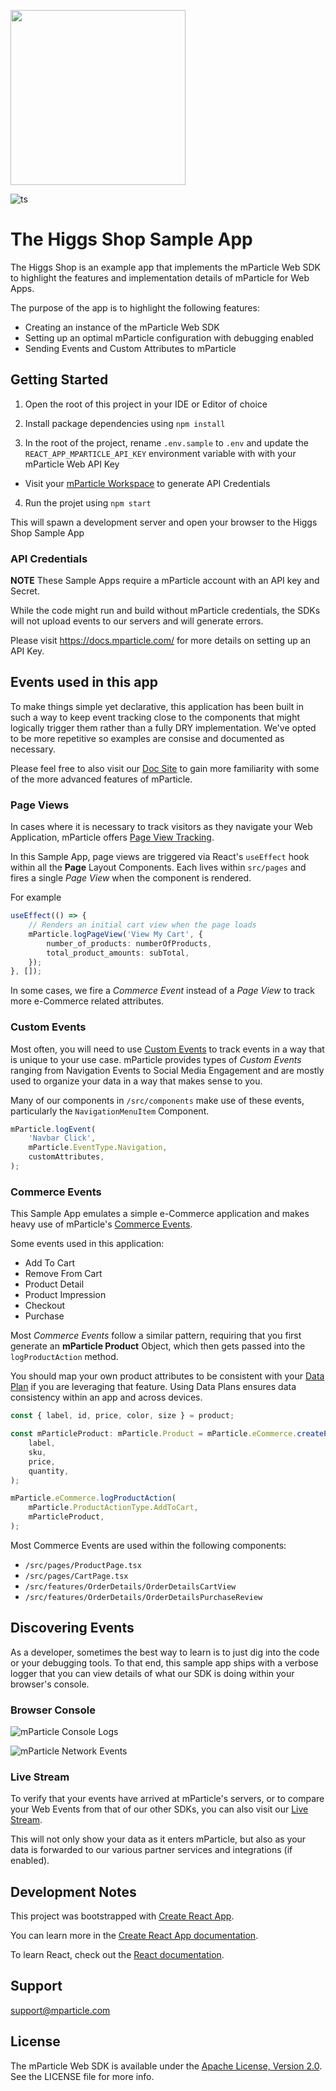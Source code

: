 <img src="https://static.mparticle.com/sdk/mp_logo_black.svg" width="280"><br>

![ts](https://badgen.net/badge/Built%20With/TypeScript/blue)

# The Higgs Shop Sample App

The Higgs Shop is an example app that implements the mParticle Web SDK to highlight the features and implementation details of mParticle for Web Apps.

The purpose of the app is to highlight the following features:

-   Creating an instance of the mParticle Web SDK
-   Setting up an optimal mParticle configuration with debugging enabled
-   Sending Events and Custom Attributes to mParticle

## Getting Started

1. Open the root of this project in your IDE or Editor of choice

2. Install package dependencies using `npm install`

3. In the root of the project, rename `.env.sample` to `.env` and update the `REACT_APP_MPARTICLE_API_KEY` environment variable with with your mParticle Web API Key

-   Visit your [mParticle Workspace](https://app.mparticle.com/setup/inputs/apps) to generate API Credentials

4. Run the projet using `npm start`

This will spawn a development server and open your browser to the Higgs Shop Sample App

### API Credentials

**NOTE** These Sample Apps require a mParticle account with an API key and Secret.

While the code might run and build without mParticle credentials, the SDKs will not upload events to our servers and will generate errors.

Please visit https://docs.mparticle.com/ for more details on setting up an API Key.

## Events used in this app

To make things simple yet declarative, this application has been built in such a way to keep event tracking close to the components that might logically trigger them rather than a fully DRY implementation. We've opted to be more repetitive so examples are consise and documented as necessary.

Please feel free to also visit our [Doc Site](https://docs.mparticle.com/) to gain more familiarity with some of the more advanced features of mParticle.

### Page Views

In cases where it is necessary to track visitors as they navigate your Web Application, mParticle offers [Page View Tracking](https://docs.mparticle.com/developers/sdk/web/screen-tracking/).

In this Sample App, page views are triggered via React's `useEffect` hook within all the **Page** Layout Components. Each lives within `src/pages` and fires a single _Page View_ when the component is rendered.

For example

```typescript
useEffect(() => {
    // Renders an initial cart view when the page loads
    mParticle.logPageView('View My Cart', {
        number_of_products: numberOfProducts,
        total_product_amounts: subTotal,
    });
}, []);
```

In some cases, we fire a _Commerce Event_ instead of a _Page View_ to track more e-Commerce related attributes.

### Custom Events

Most often, you will need to use [Custom Events](https://docs.mparticle.com/developers/sdk/web/event-tracking/#custom-events) to track events in a way that is unique to your use case. mParticle provides types of _Custom Events_ ranging from Navigation Events to Social Media Engagement and are mostly used to organize your data in a way that makes sense to you.

Many of our components in `/src/components` make use of these events, particularly the `NavigationMenuItem` Component.

```typescript
mParticle.logEvent(
    'Navbar Click',
    mParticle.EventType.Navigation,
    customAttributes,
);
```

### Commerce Events

This Sample App emulates a simple e-Commerce application and makes heavy use of mParticle's [Commerce Events](https://docs.mparticle.com/developers/sdk/web/commerce-tracking/).

Some events used in this application:

-   Add To Cart
-   Remove From Cart
-   Product Detail
-   Product Impression
-   Checkout
-   Purchase

Most _Commerce Events_ follow a similar pattern, requiring that you first generate an **mParticle Product** Object, which then gets passed into the `logProductAction` method.

You should map your own product attributes to be consistent with your [Data Plan](https://docs.mparticle.com/guides/data-master/introduction/) if you are leveraging that feature. Using Data Plans ensures data consistency within an app and across devices.

```typescript
const { label, id, price, color, size } = product;

const mParticleProduct: mParticle.Product = mParticle.eCommerce.createProduct(
    label,
    sku,
    price,
    quantity,
);

mParticle.eCommerce.logProductAction(
    mParticle.ProductActionType.AddToCart,
    mParticleProduct,
);
```

Most Commerce Events are used within the following components:

-   `/src/pages/ProductPage.tsx`
-   `/src/pages/CartPage.tsx`
-   `/src/features/OrderDetails/OrderDetailsCartView`
-   `/src/features/OrderDetails/OrderDetailsPurchaseReview`

## Discovering Events

As a developer, sometimes the best way to learn is to just dig into the code or your debugging tools. To that end, this sample app ships with a verbose logger that you can view details of what our SDK is doing within your browser's console.

### Browser Console

![mParticle Console Logs](./.github/images/logger.jpg)

![mParticle Network Events](./.github/images/event-request.jpg)

### Live Stream

To verify that your events have arrived at mParticle's servers, or to compare your Web Events from that of our other SDKs, you can also visit our [Live Stream](https://docs.mparticle.com/guides/platform-guide/live-stream/).

This will not only show your data as it enters mParticle, but also as your data is forwarded to our various partner services and integrations (if enabled).

## Development Notes

This project was bootstrapped with [Create React App](https://github.com/facebook/create-react-app).

You can learn more in the [Create React App documentation](https://facebook.github.io/create-react-app/docs/getting-started).

To learn React, check out the [React documentation](https://reactjs.org/).

## Support

<support@mparticle.com>

## License

The mParticle Web SDK is available under the [Apache License, Version 2.0](http://www.apache.org/licenses/LICENSE-2.0). See the LICENSE file for more info.

